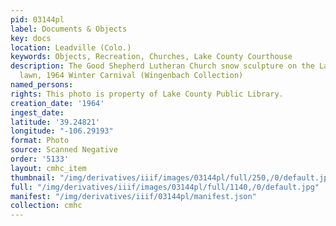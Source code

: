 ```yaml
---
pid: 03144pl
label: Documents & Objects
key: docs
location: Leadville (Colo.)
keywords: Objects, Recreation, Churches, Lake County Courthouse
description: The Good Shepherd Lutheran Church snow sculpture on the Lake County Courthouse
  lawn, 1964 Winter Carnival (Wingenbach Collection)
named_persons: 
rights: This photo is property of Lake County Public Library.
creation_date: '1964'
ingest_date: 
latitude: '39.24821'
longitude: "-106.29193"
format: Photo
source: Scanned Negative
order: '5133'
layout: cmhc_item
thumbnail: "/img/derivatives/iiif/images/03144pl/full/250,/0/default.jpg"
full: "/img/derivatives/iiif/images/03144pl/full/1140,/0/default.jpg"
manifest: "/img/derivatives/iiif/03144pl/manifest.json"
collection: cmhc
---
```

